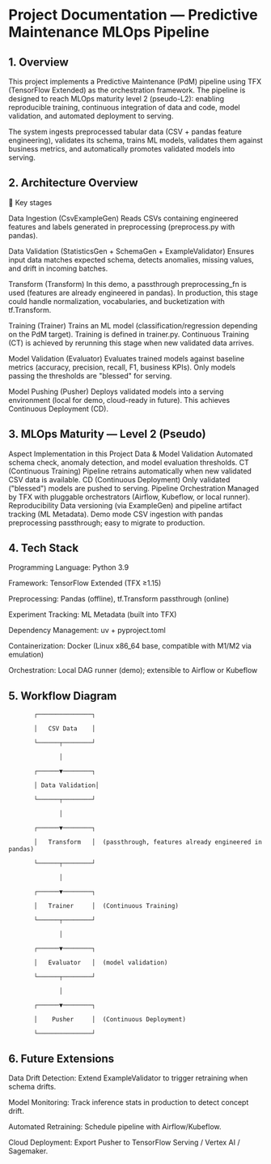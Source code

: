 # Project Documentation — Predictive Maintenance MLOps Pipeline
## 1. Overview

This project implements a Predictive Maintenance (PdM) pipeline using TFX (TensorFlow Extended) as the orchestration framework.
The pipeline is designed to reach MLOps maturity level 2 (pseudo-L2): enabling reproducible training, continuous integration of data and code, model validation, and automated deployment to serving.

The system ingests preprocessed tabular data (CSV + pandas feature engineering), validates its schema, trains ML models, validates them against business metrics, and automatically promotes validated models into serving.

## 2. Architecture Overview
🔹 Key stages

Data Ingestion (CsvExampleGen)
Reads CSVs containing engineered features and labels generated in preprocessing (preprocess.py with pandas).

Data Validation (StatisticsGen + SchemaGen + ExampleValidator)
Ensures input data matches expected schema, detects anomalies, missing values, and drift in incoming batches.

Transform (Transform)
In this demo, a passthrough preprocessing_fn is used (features are already engineered in pandas).
In production, this stage could handle normalization, vocabularies, and bucketization with tf.Transform.

Training (Trainer)
Trains an ML model (classification/regression depending on the PdM target). Training is defined in trainer.py.
Continuous Training (CT) is achieved by rerunning this stage when new validated data arrives.

Model Validation (Evaluator)
Evaluates trained models against baseline metrics (accuracy, precision, recall, F1, business KPIs).
Only models passing the thresholds are "blessed" for serving.

Model Pushing (Pusher)
Deploys validated models into a serving environment (local for demo, cloud-ready in future).
This achieves Continuous Deployment (CD).

## 3. MLOps Maturity — Level 2 (Pseudo)
Aspect	Implementation in this Project
Data & Model Validation	Automated schema check, anomaly detection, and model evaluation thresholds.
CT (Continuous Training)	Pipeline retrains automatically when new validated CSV data is available.
CD (Continuous Deployment)	Only validated ("blessed") models are pushed to serving.
Pipeline Orchestration	Managed by TFX with pluggable orchestrators (Airflow, Kubeflow, or local runner).
Reproducibility	Data versioning (via ExampleGen) and pipeline artifact tracking (ML Metadata).
Demo mode	CSV ingestion with pandas preprocessing passthrough; easy to migrate to production.
## 4. Tech Stack

Programming Language: Python 3.9

Framework: TensorFlow Extended (TFX ≥1.15)

Preprocessing: Pandas (offline), tf.Transform passthrough (online)

Experiment Tracking: ML Metadata (built into TFX)

Dependency Management: uv + pyproject.toml

Containerization: Docker (Linux x86_64 base, compatible with M1/M2 via emulation)

Orchestration: Local DAG runner (demo); extensible to Airflow or Kubeflow

## 5. Workflow Diagram

           ┌───────────────┐

           │   CSV Data    │

           └──────┬────────┘

                  │

           ┌──────▼────────┐

           │ Data Validation│

           └──────┬────────┘

                  │

           ┌──────▼────────┐

           │   Transform   │  (passthrough, features already engineered in pandas)

           └──────┬────────┘

                  │

           ┌──────▼────────┐

           │   Trainer     │  (Continuous Training)

           └──────┬────────┘

                  │

           ┌──────▼────────┐

           │   Evaluator   │  (model validation)

           └──────┬────────┘

                  │

           ┌──────▼────────┐

           │    Pusher     │  (Continuous Deployment)

           └───────────────┘


## 6. Future Extensions

Data Drift Detection: Extend ExampleValidator to trigger retraining when schema drifts.

Model Monitoring: Track inference stats in production to detect concept drift.

Automated Retraining: Schedule pipeline with Airflow/Kubeflow.

Cloud Deployment: Export Pusher to TensorFlow Serving / Vertex AI / Sagemaker.